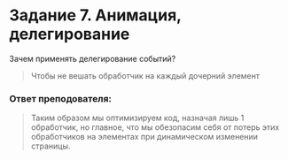 # Задание 7. Анимация, делегирование

Зачем применять делегирование событий?

> Чтобы не вешать обработчик на каждый дочерний элемент

### Ответ преподователя:
> Таким образом мы оптимизируем код, назначая лишь 1 обработчик, но главное, что мы обезопасим
> себя от потерь этих обработчиков на элементах при динамическом  изменении страницы.
